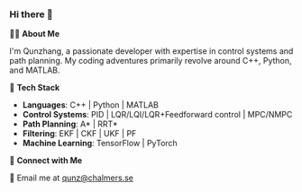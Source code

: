 ### Hi there 👋

🙋‍♂️ **About Me**

I'm Qunzhang, a passionate developer with expertise in control systems and path planning. My coding adventures primarily revolve around C++, Python, and MATLAB.

🔧 **Tech Stack**

- **Languages**: C++ | Python | MATLAB
- **Control Systems**: PID | LQR/LQI/LQR+Feedforward control | MPC/NMPC
- **Path Planning**: A* | RRT*
- **Filtering**: EKF | CKF | UKF | PF
- **Machine Learning**: TensorFlow | PyTorch

🔗 **Connect with Me**

📧 Email me at [qunz@chalmers.se](mailto:qunz@chalmers.se)

